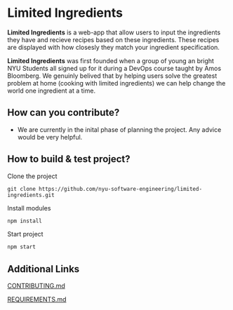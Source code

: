 # Limited Ingredients
**Limited Ingredients** is a web-app that allow users to input the ingredients they have and recieve recipes based on these ingredients. These recipes are displayed with how closesly they match your ingredient specification. 

**Limited Ingredients** was first founded when a group of young an bright NYU Students all signed up for it during a DevOps course taught by Amos Bloomberg. We genuinly belived that by helping users solve the greatest problem at home (cooking with limited ingredients) we can help change the world one ingredient at a time. 

## How can you contribute?

- We are currently in the inital phase of planning the project. Any advice would be very helpful.

## How to build & test project?
Clone the project
```
git clone https://github.com/nyu-software-engineering/limited-ingredients.git
```
Install modules
```js
npm install
```
Start project
```js
npm start
```




## Additional Links
[CONTRIBUTING.md](https://github.com/nyu-software-engineering/limited-ingredients/blob/master/CONTRIBUTING.md) 

[REQUIREMENTS.md](https://github.com/nyu-software-engineering/limited-ingredients/blob/master/REQUIREMENTS.md) 
